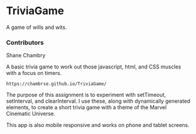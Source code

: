 # TriviaGame
A game of wills and wits.

### Contributors
Shane Chambry

A basic trivia game to work out those  javascript, html, and CSS muscles with a focus on timers.

```
https://chambrse.github.io/TriviaGame/
```

The purpose of this assignment is to experiment with setTimeout, setInterval, and clearInterval. I use these, along with dynamically generated elements, to create a short trivia game with a theme of the Marvel Cinematic Universe.

This app is also mobile responsive and works on phone and tablet screens.
